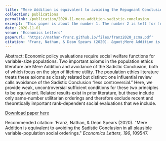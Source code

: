 ```yaml
---
title: "Mere Addition is equivalent to avoiding the Repugnant Conclusion in all plausible variable-population social orderings"
collection: publications
permalink: /publication/2020-11-mere-addition-sadistic-conclusion
excerpt: 'This paper is about the number 1. The number 2 is left for future work.'
date: 2020-11-01
venue: 'Economics Letters'
paperurl: 'https://nathan-franz.github.io/files/franz2020_scma.pdf'
citation: 'Franz, Nathan, & Dean Spears (2020). &quot;Mere Addition is equivalent to avoiding the Sadistic Conclusion in all plausible variable-population social orderings.&quot; <i>Economics Letters, 196</i>, 109547.'
---
```

Abstract: Economic policy evaluations require social welfare functions for variable-size populations. Two important axioms in the population ethics literature are Mere Addition and avoidance of the Sadistic Conclusion, both of which focus on the sign of lifetime utility. The population ethics literature treats these axioms as closely related but distinct: one influential review calls avoidance of the Sadistic Conclusion “less controversial.” Here, we provide weak, uncontroversial sufficient conditions for these two principles to be equivalent. Related results exist in prior literature, but these include only same-number utilitarian orderings and therefore exclude recent and theoretically important rank-dependent social evaluations that we include.

[Download paper here](https://nathan-franz.github.io/files/franz2020_scma.pdf)

Recommended citation: 'Franz, Nathan, & Dean Spears (2020). &quot;Mere Addition is equivalent to avoiding the Sadistic Conclusion in all plausible variable-population social orderings.&quot; <i>Economics Letters, 196</i>, 109547.

